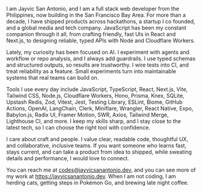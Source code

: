 I am Jayvic San Antonio, and I am a full stack web developer from the Philippines, now building in the San Francisco Bay Area. For more than a decade, I have shipped products across hackathons, a startup I co founded, and a global media and tech company. JavaScript has been my constant companion through it all, from crafting friendly, fast UIs in React and Next.js, to designing reliable, typed APIs with Node and Cloudflare Workers.

Lately, my curiosity has been focused on AI. I experiment with agents and workflow or repo analysis, and I always add guardrails. I use typed schemas and structured outputs, so results are trustworthy. I wire tests into CI, and treat reliability as a feature. Small experiments turn into maintainable systems that real teams can build on.

Tools I use every day include JavaScript, TypeScript, React, Next.js, Vite, Tailwind CSS, Node.js, Cloudflare Workers, Hono, Prisma, Knex, SQLite, Upstash Redis, Zod, Vitest, Jest, Testing Library, ESLint, Biome, GitHub Actions, OpenAI, LangChain, Clerk, Miniflare, Wrangler, React Native, Expo, Babylon.js, Radix UI, Framer Motion, SWR, Axios, Tailwind Merge, Lighthouse CI, and more. I keep my skills sharp, and I stay close to the latest tech, so I can choose the right tool with confidence.

I care about craft and people. I value clear, readable code, thoughtful UX, and collaborative, inclusive teams. If you want someone who learns fast, stays current, and can take a product from idea to shipped, while sweating details and performance, I would love to connect.

You can reach me at codes@jayvicsanantonio.dev, and you can see more of my work at https://jayvicsanantonio.dev. When I am not coding, I am herding cats, getting steps in Pokémon Go, and brewing late night coffee.
